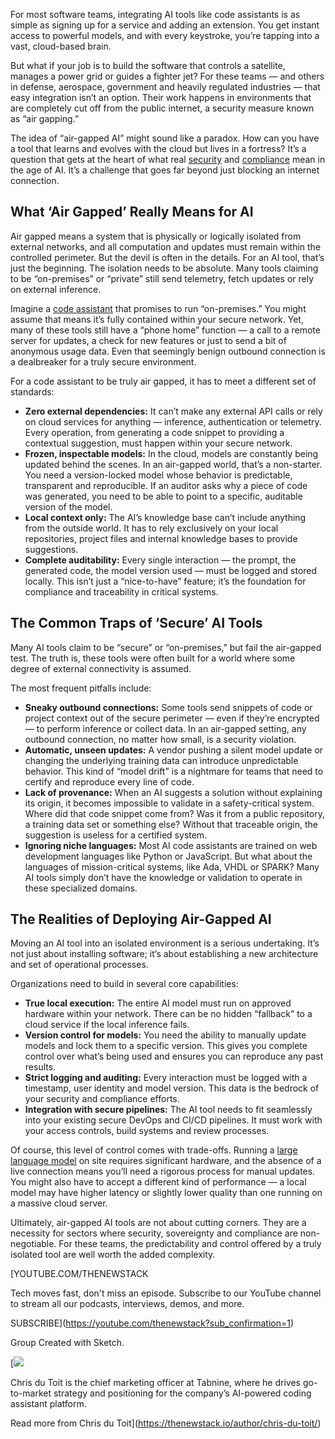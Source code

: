 For most software teams, integrating AI tools like code assistants is as simple as signing up for a service and adding an extension. You get instant access to powerful models, and with every keystroke, you’re tapping into a vast, cloud-based brain.

But what if your job is to build the software that controls a satellite, manages a power grid or guides a fighter jet? For these teams — and others in defense, aerospace, government and heavily regulated industries — that easy integration isn’t an option. Their work happens in environments that are completely cut off from the public internet, a security measure known as “air gapping.”

The idea of “air-gapped AI” might sound like a paradox. How can you have a tool that learns and evolves with the cloud but lives in a fortress? It’s a question that gets at the heart of what real [security](https://thenewstack.io/ai-is-changing-cybersecurity-fast-and-most-analysts-arent-ready/) and [compliance](https://thenewstack.io/how-to-create-the-generative-ai-policy-you-needed-yesterday/) mean in the age of AI. It’s a challenge that goes far beyond just blocking an internet connection.

## **What ‘Air Gapped’ Really Means for AI**

Air gapped means a system that is physically or logically isolated from external networks, and all computation and updates must remain within the controlled perimeter. But the devil is often in the details. For an AI tool, that’s just the beginning. The isolation needs to be absolute. Many tools claiming to be “on-premises” or “private” still send telemetry, fetch updates or rely on external inference.

Imagine a [code assistant](https://thenewstack.io/what-tabnine-learned-from-building-an-ai-code-assistant/) that promises to run “on-premises.” You might assume that means it’s fully contained within your secure network. Yet, many of these tools still have a “phone home” function — a call to a remote server for updates, a check for new features or just to send a bit of anonymous usage data. Even that seemingly benign outbound connection is a dealbreaker for a truly secure environment.

For a code assistant to be truly air gapped, it has to meet a different set of standards:

* **Zero external dependencies:** It can’t make any external API calls or rely on cloud services for anything — inference, authentication or telemetry. Every operation, from generating a code snippet to providing a contextual suggestion, must happen within your secure network.
* **Frozen, inspectable models:** In the cloud, models are constantly being updated behind the scenes. In an air-gapped world, that’s a non-starter. You need a version-locked model whose behavior is predictable, transparent and reproducible. If an auditor asks why a piece of code was generated, you need to be able to point to a specific, auditable version of the model.
* **Local context only:** The AI’s knowledge base can’t include anything from the outside world. It has to rely exclusively on your local repositories, project files and internal knowledge bases to provide suggestions.
* **Complete auditability:** Every single interaction — the prompt, the generated code, the model version used — must be logged and stored locally. This isn’t just a “nice-to-have” feature; it’s the foundation for compliance and traceability in critical systems.

## **The Common Traps of ‘Secure’ AI Tools**

Many AI tools claim to be “secure” or “on-premises,” but fail the air-gapped test. The truth is, these tools were often built for a world where some degree of external connectivity is assumed.

The most frequent pitfalls include:

* **Sneaky outbound connections:** Some tools send snippets of code or project context out of the secure perimeter — even if they’re encrypted — to perform inference or collect data. In an air-gapped setting, any outbound connection, no matter how small, is a security violation.
* **Automatic, unseen updates:** A vendor pushing a silent model update or changing the underlying training data can introduce unpredictable behavior. This kind of “model drift” is a nightmare for teams that need to certify and reproduce every line of code.
* **Lack of provenance:** When an AI suggests a solution without explaining its origin, it becomes impossible to validate in a safety-critical system. Where did that code snippet come from? Was it from a public repository, a training data set or something else? Without that traceable origin, the suggestion is useless for a certified system.
* **Ignoring niche languages:** Most AI code assistants are trained on web development languages like Python or JavaScript. But what about the languages of mission-critical systems, like Ada, VHDL or SPARK? Many AI tools simply don’t have the knowledge or validation to operate in these specialized domains.

## **The Realities of Deploying Air-Gapped AI**

Moving an AI tool into an isolated environment is a serious undertaking. It’s not just about installing software; it’s about establishing a new architecture and set of operational processes.

Organizations need to build in several core capabilities:

* **True local execution:** The entire AI model must run on approved hardware within your network. There can be no hidden “fallback” to a cloud service if the local inference fails.
* **Version control for models:** You need the ability to manually update models and lock them to a specific version. This gives you complete control over what’s being used and ensures you can reproduce any past results.
* **Strict logging and auditing:** Every interaction must be logged with a timestamp, user identity and model version. This data is the bedrock of your security and compliance efforts.
* **Integration with secure pipelines:** The AI tool needs to fit seamlessly into your existing secure DevOps and CI/CD pipelines. It must work with your access controls, build systems and review processes.

Of course, this level of control comes with trade-offs. Running a [large language model](https://thenewstack.io/7-guiding-principles-for-working-with-llms/) on site requires significant hardware, and the absence of a live connection means you’ll need a rigorous process for manual updates. You might also have to accept a different kind of performance — a local model may have higher latency or slightly lower quality than one running on a massive cloud server.

Ultimately, air-gapped AI tools are not about cutting corners. They are a necessity for sectors where security, sovereignty and compliance are non-negotiable. For these teams, the predictability and control offered by a truly isolated tool are well worth the added complexity.

[YOUTUBE.COM/THENEWSTACK

Tech moves fast, don't miss an episode. Subscribe to our YouTube
channel to stream all our podcasts, interviews, demos, and more.

SUBSCRIBE](https://youtube.com/thenewstack?sub_confirmation=1)

Group
Created with Sketch.

[![](https://thenewstack.io/wp-content/uploads/2025/09/a52938b5-cropped-37b4d3c2-chris-du-toit-600x600.jpg)

Chris du Toit is the chief marketing officer at Tabnine, where he drives go-to-market strategy and positioning for the company’s AI-powered coding assistant platform.

Read more from Chris du Toit](https://thenewstack.io/author/chris-du-toit/)